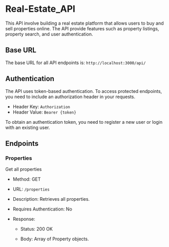 # Real-Estate_API

This API  involve building a real estate platform that allows users to buy and sell properties online.   The API provide features such as property listings, property search, and user authentication.

## Base URL

The base URL for all API endpoints is: `http://localhost:3000/api/`

## Authentication

The API uses token-based authentication. To access protected endpoints, you need to include an authorization header in your requests.

* Header Key: `Authorization`
* Header Value: `Bearer {token}`

To obtain an authentication token, you need to register a new user or login with an existing user.

## Endpoints

### Properties

Get all properties

* Method: GET
* URL: `/properties`
* Description: Retrieves all properties.
* Requires Authentication: No
* Response:

    * Status: 200 OK
  
    * Body: Array of Property objects.

